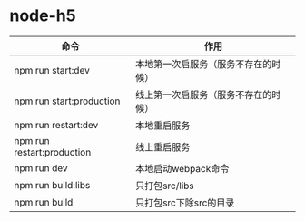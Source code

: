 # node-h5

| 命令 | 作用 |
|--------|--------|
| npm run start:dev     |  本地第一次启服务（服务不存在的时候）   |
| npm run start:production     |  线上第一次启服务（服务不存在的时候）   |
| npm run restart:dev     |  本地重启服务   |
| npm run restart:production     |  线上重启服务   |
| npm run dev     |  本地启动webpack命令   |
| npm run build:libs     |  只打包src/libs   |
| npm run build     |  只打包src下除src的目录   |